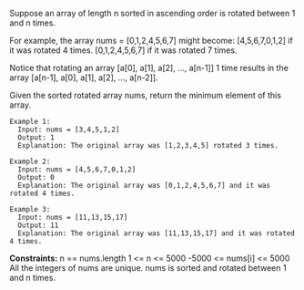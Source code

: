 Suppose an array of length n sorted in ascending order is rotated between 1 and n times. 

For example, the array nums = [0,1,2,4,5,6,7] might become:
  [4,5,6,7,0,1,2] if it was rotated 4 times.
  [0,1,2,4,5,6,7] if it was rotated 7 times.

Notice that rotating an array [a[0], a[1], a[2], ..., a[n-1]] 1 time results in the array [a[n-1], a[0], a[1], a[2], ..., a[n-2]].

Given the sorted rotated array nums, return the minimum element of this array.

 
```
Example 1:
  Input: nums = [3,4,5,1,2]
  Output: 1
  Explanation: The original array was [1,2,3,4,5] rotated 3 times.

Example 2:
  Input: nums = [4,5,6,7,0,1,2]
  Output: 0
  Explanation: The original array was [0,1,2,4,5,6,7] and it was rotated 4 times.

Example 3:
  Input: nums = [11,13,15,17]
  Output: 11
  Explanation: The original array was [11,13,15,17] and it was rotated 4 times. 
``` 

**Constraints:**
  n == nums.length
  1 <= n <= 5000
  -5000 <= nums[i] <= 5000
  All the integers of nums are unique.
  nums is sorted and rotated between 1 and n times.
